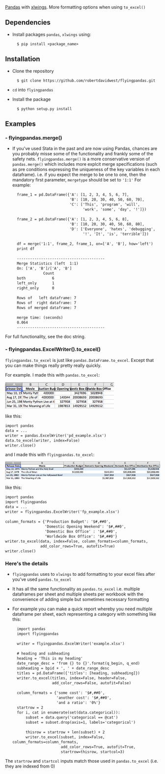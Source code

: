 [Pandas](http://pandas.pydata.org/) with [xlwings](http://xlwings.org/). More formatting options when using `to_excel()`

## Dependencies 

* Install packages `pandas`, `xlwings` using:

		$ pip install <package_name>
				
## Installation

* Clone the repository

		$ git clone https://github.com/robertdavidwest/flyingpandas.git

* `cd` into `flyingpandas`
* Install the package
  
        $ python setup.py install


## Examples


### - flyingpandas.merge()

* If you've used Stata in the past and are now using Pandas, chances are you probably misse some of the functionality and frankly some of the safety nets. `flyingpandas.merge()` is a more conservative version of `pandas.merge()` which includes more explcit merge specifications (such as pre conditions expressing the uniqueness of the key variables in each dataframe). i.e. if you expect the merge to be one to one, then the mandatory first parameter, `mergetype` should be set to `'1:1'` For example:

		frame_1 = pd.DataFrame({'A': [1, 2, 3, 4, 5, 6, 7],
		                        'B': [10, 20, 30, 40, 50, 60, 70],
		                        'C': ['This', 'program', 'will',
		                              'work', 'some', 'day', '!']})
		
		frame_2 = pd.DataFrame({'A': [1, 2, 3, 4, 5, 6, 8],
		                        'B': [10, 20, 30, 40, 50, 60, 80],
		                        'D': ['Everyone', 'hates', 'debugging',
		                              '!', 'It', 'is', 'terrible']})
	
	    df = merge('1:1', frame_2, frame_1, on=['A', 'B'], how='left')
	    print df
				
		----------------------------------------
		Merge Statistics (left  1:1)
		On: ['A', 'B']/['A', 'B']
		            Count
		both            6
		left_only       1
		right_only      0
		
		Rows of   left dataframe: 7
		Rows of  right dataframe: 7
		Rows of merged dataframe: 7
		
		merge time: (seconds)
		0.064
		----------------------------------------

For full functionality, see the doc string.


### - flyingpandas.ExcelWriter().to_excel()

`flyingpandas.to_excel` is just like `pandas.DataFrame.to_excel`. Except that you can make things really pretty really quickly.

For example. I made this with `pandas.to_excel`:

![pandas_to_excel](imgs_for_readme/pandas_to_excel.png)

like this:

    import pandas
    data = ...
    writer = pandas.ExcelWriter('pd_example.xlsx')
	data.to_excel(writer, index=False)
	writer.close()
	
and I made this with `flyingpandas.to_excel`:

![pandas_to_excel](imgs_for_readme/flyingpandas_to_excel.png)

like this:

	import pandas
	import flyingpandas
	data = ...
	writer = flyingpandas.ExcelWriter('fp_example.xlsx')
	
	column_formats = {'Production Budget': '$#,##0',
	                  'Domestic Opening Weekend': '$#,##0',
	                  'Domestic Box Office' : '$#,##0',
	                  'Worldwide Box Office': '$#,##0'}
	writer.to_excel(data, index=False, column_formats=column_formats,
	                add_color_rows=True, autofit=True)
	writer.close()
	

### Here's the details

* `flyingpandas` uses to `xlwings` to add formatting to your excel files after you've used `pandas.to_excel`
* It has all the same functionality as `pandas.to_excel` i.e. multiple dataframes per sheet and multiple sheets per workbook with the convenience of adding simple but sometimes necessary formatting
* For example you can make a quick report whereby you need multiple dataframe per sheet, each representing a category with something like this:

		import pandas
		import flyingpandas
	
		writer = flyingpandas.ExcelWriter('example.xlsx')

		# heading and subheading
		heading = 'This is my heading'
		date_range_desc = 'from {} to {}'.format(q_begin, q_end)
		subheading = bpid + ', ' + date_range_desc
		titles = pd.DataFrame({'titles': [heading, subheading]})
		writer.to_excel(titles, index=False, header=False,
		                add_color_rows=False, autofit=False)

		column_formats = {'some cost': '$#,##0',
		                  'another cost': '$#,##0',
		                  'and a ratio': '0%'}		
		startrow = 2
		for i, cat in enumerate(set(data.categorical)):
			subset = data.query('categorical == @cat')
			subset = subset.drop(axis=1, labels='categorical')
			
			thisrow = startrow + len(subset) + 2
			writer.to_excel(subset, index=False, column_formats=column_formats,
		                    add_color_rows=True, autofit=True,
							startrow=thisrow, startcol=3)

The `startrow` and `startcol` inputs match those used in `pandas.to_excel` (i.e. they are indexed from 0)